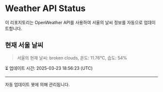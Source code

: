 
# Weather API Status

이 리포지토리는 OpenWeather API를 사용하여 서울의 날씨 정보를 자동으로 업데이트합니다.

## 현재 서울 날씨
> 서울의 현재 날씨: broken clouds, 온도: 11.76°C, 습도: 54%

⏳ 업데이트 시간: 2025-03-23 18:56:23 (UTC)

---
자동 업데이트 봇에 의해 관리됩니다.
